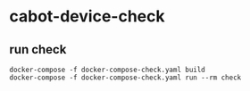 # cabot-device-check

## run check
```
docker-compose -f docker-compose-check.yaml build
docker-compose -f docker-compose-check.yaml run --rm check
```
